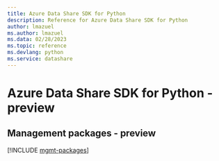 ```yaml
---
title: Azure Data Share SDK for Python
description: Reference for Azure Data Share SDK for Python
author: lmazuel
ms.author: lmazuel
ms.data: 02/28/2023
ms.topic: reference
ms.devlang: python
ms.service: datashare
---
```

# Azure Data Share SDK for Python - preview

## Management packages - preview
[!INCLUDE [mgmt-packages](data-share-mgmt-index.md)]